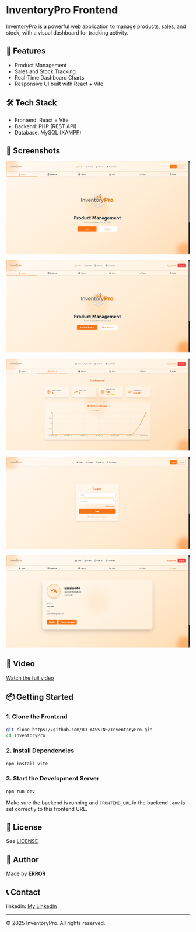 # InventoryPro Frontend

InventoryPro is a powerful web application to manage products, sales, and stock, with a visual dashboard for tracking activity.

## 🚀 Features

- Product Management
- Sales and Stock Tracking
- Real-Time Dashboard Charts
- Responsive UI built with React + Vite

## 🛠️ Tech Stack

- Frontend: React + Vite
- Backend: PHP (REST API)
- Database: MySQL (XAMPP)

## 📸 Screenshots
![Interface(not Login)](./public/screenshots/Interface.png)

![Interface(Login)](./public/screenshots/Interface_Login.png)

![Dashboard](./public/screenshots/Dashboard.png)

![Login](./public/screenshots/Login.png)

![Profile](./public/screenshots/Profile.png)

## 🎥 Video 
[Watch the full video](/public/video/Enregistrement%202025-07-20%20115713.mp4)

## 📦 Getting Started

### 1. Clone the Frontend

```bash
git clone https://github.com/BD-YASSINE/InventoryPro.git
cd InventoryPro
```

### 2. Install Dependencies

```bash
npm install vite  
```

### 3. Start the Development Server

```bash
npm run dev
```

Make sure the backend is running and `FRONTEND_URL` in the backend `.env` is set correctly to this frontend URL.

## 📄 License

See [LICENSE](/LICENSE)

## 👤 Author

Made by [**ERROR**](https://github.com/BD-YASSINE)

## 📞 Contact
linkedin: [My LinkedIn](https://www.linkedin.com/in/yassine-badri-0279a7342/)

---

© 2025 InventoryPro. All rights reserved.
